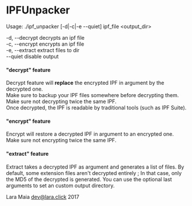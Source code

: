 # IPFUnpacker

Usage: ./ipf_unpacker [-d|-c|-e --quiet] ipf_file <output_dir>  
  
  -d, --decrypt       decrypts an ipf file  
  -c, --encrypt       encrypts an ipf file  
  -e, --extract       extract files to dir  
  --quiet             disable output  
  

#### "decrypt" feature
Decrypt feature will **replace** the encrypted IPF in argument by the decrypted one.  
Make sure to backup your IPF files somewhere before decrypting them.  
Make sure not decrypting twice the same IPF.  
Once decrypted, the IPF is readable by traditional tools (such as IPF Suite).  

#### "encrypt" feature
Encrypt will restore a decrypted IPF in argument to an encrypted one.  
Make sure not encrypting twice the same IPF.  

#### "extract" feature
Extract takes a decrypted IPF as argument and generates a list of files.
By default, some extension files aren't decrypted entirely ; In that case, only the MD5 of the decrypted is generated.
You can use the optional last arguments to set an custom output directory.

Lara Maia <dev@lara.click> 2017
